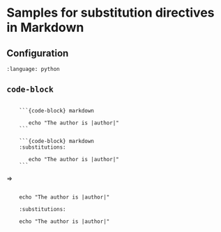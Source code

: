 Samples for substitution directives in Markdown
===============================================

Configuration
-------------

```{literalinclude} conf.py
:language: python
```

``code-block``
--------------

```{code-block} markdown

    ```{code-block} markdown

       echo "The author is |author|"
    ```

    ```{code-block} markdown
    :substitutions:

       echo "The author is |author|"
    ```
```

=>

```{code-block} markdown

    echo "The author is |author|"
```

```{code-block} markdown
    :substitutions:

    echo "The author is |author|"
```
